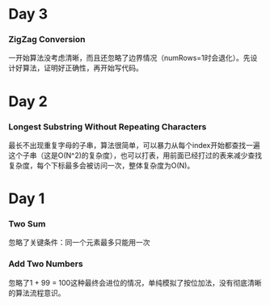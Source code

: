 # Day 3
### ZigZag Conversion
一开始算法没考虑清晰，而且还忽略了边界情况（numRows=1时会退化）。先设计好算法，证明好正确性，再开始写代码。


# Day 2
### Longest Substring Without Repeating Characters
最长不出现重复字母的子串，算法很简单，可以暴力从每个index开始都查找一遍这个子串（这是O(N^2)的复杂度），也可以打表，用前面已经打过的表来减少查找复杂度，每个下标最多会被访问一次，整体复杂度为O(N)。


# Day 1
### Two Sum
忽略了关键条件：同一个元素最多只能用一次

### Add Two Numbers
忽略了1 + 99 = 100这种最终会进位的情况，单纯模拟了按位加法，没有彻底清晰的算法流程意识。

